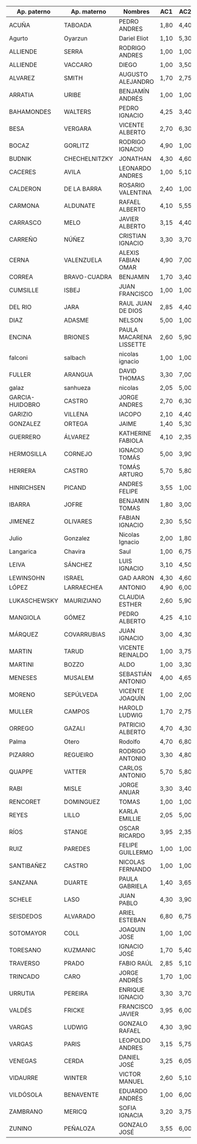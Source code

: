 Ap. paterno	|	Ap. materno	|	Nombres	|	AC1	|	AC2	|	AC3	|	AC4	|	AC5	|	C1	|	C2	|	C3	|
----------------	|	----------------	|	----------------	|	----------------	|	----------------	|	----------------	|	----------------	|	----------------	|	----------------	|	----------------	|	----------------	|
ACUÑA	|	TABOADA	|	PEDRO ANDRES	|	1,80	|	4,40	|	1,00	|	1,00	|	1,00	|	4,00	|	1,00	|	1,00	|
Agurto	|	Oyarzun	|	Dariel Eliot	|	1,10	|	5,30	|	1,00	|	1,00	|	1,10	|	1,00	|	1,00	|	4,00	|
ALLIENDE	|	SERRA	|	RODRIGO ANDRES	|	1,00	|	1,00	|	1,00	|	1,00	|	5,00	|	1,00	|	1,00	|	5,50	|
ALLIENDE	|	VACCARO	|	DIEGO	|	1,00	|	3,50	|	1,00	|	1,00	|	1,00	|	2,50	|	1,00	|	6,80	|
ALVAREZ	|	SMITH	|	AUGUSTO ALEJANDRO	|	1,70	|	2,75	|	1,00	|	2,80	|	1,00	|	1,00	|	1,00	|	1,00	|
ARRATIA	|	URIBE	|	BENJAMÍN ANDRÉS	|	1,00	|	1,00	|	2,95	|	2,30	|	1,00	|	4,00	|	1,00	|	4,00	|
BAHAMONDES	|	WALTERS	|	PEDRO IGNACIO	|	4,25	|	3,40	|	1,00	|	1,00	|	1,00	|	6,20	|	7,00	|	7,00	|
BESA	|	VERGARA	|	VICENTE ALBERTO	|	2,70	|	6,30	|	1,00	|	5,55	|	1,00	|	4,00	|	7,00	|	7,00	|
BOCAZ	|	GORLITZ	|	RODRIGO IGNACIO	|	4,90	|	1,00	|	1,00	|	1,00	|	1,00	|	7,00	|	1,00	|	1,00	|
BUDNIK	|	CHECHELNITZKY	|	JONATHAN	|	4,30	|	4,60	|	4,15	|	3,30	|	2,00	|	2,50	|	1,00	|	6,80	|
CACERES	|	AVILA	|	LEONARDO ANDRES	|	1,00	|	5,10	|	1,00	|	1,00	|	1,00	|	1,00	|	1,00	|	1,00	|
CALDERON	|	DE LA BARRA	|	ROSARIO VALENTINA	|	2,40	|	1,00	|	1,00	|	2,00	|	1,00	|	5,50	|	1,00	|	1,00	|
CARMONA	|	ALDUNATE	|	RAFAEL ALBERTO	|	4,10	|	5,55	|	4,68	|	6,90	|	1,00	|	7,00	|	1,00	|	6,60	|
CARRASCO	|	MELO	|	JAVIER ALBERTO	|	3,15	|	4,40	|	1,00	|	1,00	|	3,00	|	1,00	|	4,00	|	6,80	|
CARREÑO	|	NÚÑEZ	|	CRISTIAN IGNACIO	|	3,30	|	3,70	|	5,40	|	2,00	|	4,50	|	7,00	|	7,00	|	6,80	|
CERNA	|	VALENZUELA	|	ALEXIS FABIAN OMAR	|	4,90	|	7,00	|	5,48	|	4,10	|	1,00	|	7,00	|	1,00	|	6,80	|
CORREA	|	BRAVO-CUADRA	|	BENJAMIN	|	1,70	|	3,40	|	1,00	|	3,30	|	2,20	|	1,00	|	4,00	|	3,80	|
CUMSILLE	|	ISBEJ	|	JUAN FRANCISCO	|	1,00	|	1,00	|	1,00	|	1,00	|	1,00	|	1,00	|	1,00	|	1,00	|
DEL RIO	|	JARA	|	RAUL JUAN DE DIOS	|	2,85	|	4,40	|	1,00	|	1,30	|	5,00	|	4,00	|	1,00	|	1,00	|
DIAZ	|	ADASME	|	NELSON	|	5,00	|	1,00	|	1,00	|	1,00	|	1,00	|	1,20	|	1,00	|	1,00	|
ENCINA	|	BRIONES	|	PAULA MACARENA LISSETTE	|	2,60	|	5,90	|	2,85	|	1,20	|	2,00	|	5,50	|	1,00	|	6,80	|
falconi	|	salbach	|	nicolas ignacio 	|	1,00	|	1,00	|	1,00	|	1,00	|	3,00	|	3,50	|	1,00	|	6,80	|
FULLER	|	ARANGUA	|	DAVID THOMAS	|	3,30	|	7,00	|	1,00	|	6,10	|	5,00	|	7,00	|	2,00	|	1,00	|
galaz	|	sanhueza	|	nicolas	|	2,05	|	5,00	|	1,00	|	1,00	|	2,20	|	2,50	|	1,00	|	1,00	|
GARCIA-HUIDOBRO	|	CASTRO	|	JORGE ANDRES	|	2,70	|	6,30	|	1,00	|	1,00	|	2,50	|	1,00	|	1,00	|	1,00	|
GARIZIO	|	VILLENA	|	IACOPO	|	2,10	|	4,40	|	4,98	|	4,60	|	6,00	|	5,50	|	7,00	|	3,80	|
GONZALEZ	|	ORTEGA	|	JAIME	|	1,40	|	5,30	|	1,00	|	1,00	|	2,00	|	1,00	|	4,00	|	1,00	|
GUERRERO	|	ÁLVAREZ	|	KATHERINE FABIOLA	|	4,10	|	2,35	|	1,00	|	2,00	|	1,00	|	2,00	|	1,00	|	3,70	|
HERMOSILLA	|	CORNEJO	|	IGNACIO TOMÁS	|	5,00	|	3,90	|	4,15	|	5,00	|	3,00	|	3,00	|	1,00	|	1,00	|
HERRERA	|	CASTRO	|	TOMÁS ARTURO	|	5,70	|	5,80	|	2,30	|	4,00	|	2,50	|	3,00	|	7,00	|	7,00	|
HINRICHSEN	|	PICAND	|	ANDRES FELIPE	|	3,55	|	1,00	|	1,00	|	1,90	|	1,00	|	4,00	|	1,00	|	1,00	|
IBARRA	|	JOFRE	|	BENJAMIN TOMAS	|	1,80	|	3,00	|	1,00	|	1,00	|	1,00	|	4,00	|	1,00	|	3,80	|
JIMENEZ	|	OLIVARES	|	FABIAN IGNACIO	|	2,30	|	5,50	|	5,48	|	1,20	|	1,50	|	6,50	|	1,00	|	4,00	|
Julio	|	Gonzalez	|	Nicolas Ignacio	|	2,00	|	1,80	|	1,00	|	1,50	|	4,00	|	4,00	|	1,00	|	3,80	|
Langarica	|	Chavira	|	Saul	|	1,00	|	6,75	|	1,00	|	1,00	|	1,00	|	6,00	|	7,00	|	4,00	|
LEIVA	|	SÁNCHEZ	|	LUIS IGNACIO	|	3,10	|	4,50	|	1,00	|	1,00	|	1,00	|	5,50	|	7,00	|	1,00	|
LEWINSOHN	|	ISRAEL	|	GAD AARON	|	4,30	|	4,60	|	1,00	|	2,95	|	3,00	|	3,00	|	1,00	|	6,80	|
LÓPEZ	|	LARRAECHEA	|	ANTONIO	|	4,90	|	6,00	|	1,00	|	1,00	|	1,00	|	1,00	|	1,00	|	6,80	|
LUKASCHEWSKY	|	MAURIZIANO	|	CLAUDIA ESTHER	|	2,60	|	5,90	|	1,00	|	1,00	|	2,20	|	3,50	|	1,00	|	1,00	|
MANGIOLA	|	GÓMEZ	|	PEDRO ALBERTO	|	4,25	|	4,10	|	2,10	|	1,50	|	2,50	|	2,50	|	1,00	|	3,80	|
MÁRQUEZ	|	COVARRUBIAS	|	JUAN IGNACIO	|	3,00	|	4,30	|	2,80	|	1,00	|	3,50	|	6,50	|	1,00	|	6,80	|
MARTIN	|	TARUD	|	VICENTE REINALDO	|	1,00	|	3,75	|	1,80	|	1,00	|	1,00	|	5,50	|	1,00	|	1,00	|
MARTINI	|	BOZZO	|	ALDO	|	1,00	|	3,30	|	1,00	|	1,10	|	1,00	|	6,25	|	1,00	|	1,00	|
MENESES	|	MUSALEM	|	SEBASTIÁN ANTONIO	|	4,00	|	4,65	|	1,00	|	1,00	|	1,00	|	3,40	|	1,00	|	7,00	|
MORENO	|	SEPÚLVEDA	|	VICENTE JOAQUÍN	|	1,00	|	2,00	|	1,00	|	1,00	|	1,00	|	4,00	|	1,00	|	6,80	|
MULLER	|	CAMPOS	|	HAROLD LUDWIG	|	1,70	|	2,75	|	1,00	|	3,40	|	1,50	|	1,50	|	1,00	|	2,50	|
ORREGO	|	GAZALI	|	PATRICIO ALBERTO	|	4,70	|	4,30	|	1,00	|	3,50	|	3,00	|	2,50	|	1,00	|	1,00	|
Palma	|	Otero	|	Rodolfo	|	4,70	|	6,80	|	1,00	|	7,00	|	1,00	|	4,50	|	6,00	|	4,00	|
PIZARRO	|	REGUEIRO	|	RODRIGO ANTONIO	|	3,30	|	4,80	|	3,95	|	3,40	|	1,00	|	3,75	|	1,00	|	6,80	|
QUAPPE	|	VATTER	|	CARLOS ANTONIO	|	5,70	|	5,80	|	1,00	|	2,10	|	4,60	|	4,75	|	6,00	|	6,60	|
RABI	|	MISLE	|	JORGE ANUAR	|	3,30	|	3,40	|	1,90	|	2,80	|	5,00	|	7,00	|	1,00	|	1,00	|
RENCORET	|	DOMINGUEZ	|	TOMAS	|	1,00	|	1,00	|	1,00	|	1,00	|	1,00	|	1,00	|	1,00	|	1,00	|
REYES	|	LILLO	|	KARLA EMILLIE	|	2,05	|	5,00	|	1,00	|	1,70	|	5,00	|	3,00	|	1,00	|	6,80	|
RÍOS	|	STANGE	|	OSCAR RICARDO	|	3,95	|	2,35	|	2,80	|	1,00	|	3,00	|	2,00	|	1,00	|	6,80	|
RUIZ	|	PAREDES	|	FELIPE GUILLERMO	|	1,00	|	1,00	|	1,00	|	1,00	|	1,00	|	1,00	|	1,00	|	4,00	|
SANTIBAÑEZ	|	CASTRO	|	NICOLAS FERNANDO	|	1,00	|	1,00	|	1,00	|	1,20	|	1,00	|	2,50	|	2,00	|	1,00	|
SANZANA	|	DUARTE	|	PAULA GABRIELA	|	1,40	|	3,65	|	1,00	|	1,50	|	3,00	|	1,50	|	1,00	|	1,00	|
SCHELE	|	LASO	|	JUAN PABLO	|	4,30	|	3,90	|	1,00	|	1,00	|	3,00	|	1,00	|	7,00	|	6,60	|
SEISDEDOS	|	ALVARADO	|	ARIEL ESTEBAN	|	6,80	|	6,75	|	6,36	|	7,00	|	1,00	|	1,00	|	7,00	|	6,60	|
SOTOMAYOR	|	COLL	|	JOAQUIN JOSE	|	1,00	|	1,00	|	3,40	|	1,00	|	4,00	|	3,50	|	1,00	|	6,80	|
TORESANO	|	KUZMANIC	|	IGNACIO JOSÉ	|	1,70	|	5,40	|	1,00	|	3,40	|	2,80	|	5,00	|	1,00	|	5,50	|
TRAVERSO	|	PRADO	|	FABIO RAÚL	|	2,85	|	5,10	|	3,24	|	1,00	|	1,00	|	3,00	|	1,00	|	1,00	|
TRINCADO	|	CARO	|	JORGE ANDRÉS	|	1,70	|	1,00	|	2,45	|	4,20	|	1,00	|	2,50	|	1,00	|	1,00	|
URRUTIA	|	PEREIRA	|	ENRIQUE IGNACIO	|	3,30	|	3,70	|	1,00	|	1,00	|	1,40	|	3,50	|	1,00	|	6,60	|
VALDÉS	|	FRICKE	|	FRANCISCO JAVIER	|	3,95	|	6,00	|	3,40	|	2,60	|	1,00	|	3,00	|	1,00	|	6,80	|
VARGAS	|	LUDWIG	|	GONZALO RAFAEL	|	4,30	|	3,90	|	1,00	|	1,00	|	1,00	|	3,00	|	1,00	|	6,60	|
VARGAS	|	PARIS	|	LEOPOLDO ANDRES	|	3,15	|	5,75	|	1,90	|	1,50	|	2,00	|	4,00	|	1,00	|	3,80	|
VENEGAS	|	CERDA	|	DANIEL JOSÉ	|	3,25	|	6,05	|	5,48	|	7,00	|	5,00	|	1,00	|	1,00	|	6,80	|
VIDAURRE	|	WINTER	|	VICTOR MANUEL	|	2,60	|	5,10	|	1,00	|	5,00	|	2,50	|	5,00	|	1,00	|	6,80	|
VILDÓSOLA	|	BENAVENTE	|	EDUARDO ANDRÉS	|	1,00	|	6,00	|	1,00	|	7,00	|	1,00	|	6,00	|	2,00	|	6,80	|
ZAMBRANO	|	MERICQ	|	SOFIA IGNACIA	|	3,20	|	3,75	|	4,95	|	3,40	|	1,00	|	5,00	|	1,00	|	1,00	|
ZUNINO	|	PEÑALOZA	|	GONZALO JOSÉ	|	3,55	|	6,00	|	1,00	|	1,00	|	1,00	|	5,00	|	1,00	|	1,00	|

